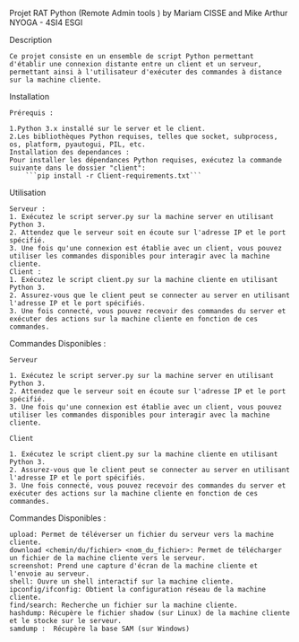 Projet RAT Python (Remote Admin tools ) by Mariam CISSE and Mike Arthur NYOGA - 4SI4 ESGI

Description
	
	Ce projet consiste en un ensemble de script Python permettant d'établir une connexion distante entre un client et un serveur, permettant ainsi à l'utilisateur d'exécuter des commandes à distance sur la machine cliente.

Installation

	Prérequis :
	
	1.Python 3.x installé sur le server et le client.
	2.Les bibliothèques Python requises, telles que socket, subprocess, os, platform, pyautogui, PIL, etc.
	Installation des dependances :
	Pour installer les dépendances Python requises, exécutez la commande suivante dans le dossier "client":
		```pip install -r Client-requirements.txt```
		
Utilisation

	Serveur :
	1. Exécutez le script server.py sur la machine server en utilisant Python 3.
	2. Attendez que le serveur soit en écoute sur l'adresse IP et le port spécifié.
	3. Une fois qu'une connexion est établie avec un client, vous pouvez utiliser les commandes disponibles pour interagir avec la machine cliente.
	Client :
	1. Exécutez le script client.py sur la machine cliente en utilisant Python 3.
	2. Assurez-vous que le client peut se connecter au server en utilisant l'adresse IP et le port spécifiés.
	3. Une fois connecté, vous pouvez recevoir des commandes du server et exécuter des actions sur la machine cliente en fonction de ces commandes.
Commandes Disponibles : 


	Serveur 
	
	1. Exécutez le script server.py sur la machine server en utilisant Python 3.
	2. Attendez que le serveur soit en écoute sur l'adresse IP et le port spécifié.
	3. Une fois qu'une connexion est établie avec un client, vous pouvez utiliser les commandes disponibles pour interagir avec la machine cliente.
	
	Client
	
	1. Exécutez le script client.py sur la machine cliente en utilisant Python 3.
	2. Assurez-vous que le client peut se connecter au server en utilisant l'adresse IP et le port spécifiés.
	3. Une fois connecté, vous pouvez recevoir des commandes du server et exécuter des actions sur la machine cliente en fonction de ces commandes.
	
Commandes Disponibles :

	upload: Permet de téléverser un fichier du serveur vers la machine cliente.
	download <chemin/du/fichier> <nom_du_fichier>: Permet de télécharger un fichier de la machine cliente vers le serveur.
	screenshot: Prend une capture d'écran de la machine cliente et l'envoie au serveur.
	shell: Ouvre un shell interactif sur la machine cliente.
	ipconfig/ifconfig: Obtient la configuration réseau de la machine cliente.
	find/search: Recherche un fichier sur la machine cliente.
	hashdump: Récupère le fichier shadow (sur Linux) de la machine cliente et le stocke sur le serveur.
	samdump :  Récupère la base SAM (sur Windows) 
